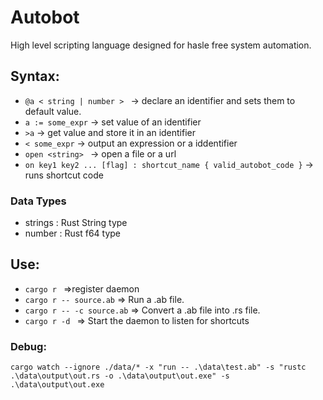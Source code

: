 # Autobot

High level scripting language designed for hasle free system automation.

## Syntax:

- `@a < string | number > ` -> declare an identifier and sets them to default value.
- `a := some_expr` -> set value of an identifier
- `>a` -> get value and store it in an identifier
- `< some_expr` -> output an expression or a iddentifier
- `open <string> ` -> open a file or a url
- `on key1 key2 ... [flag] : shortcut_name { valid_autobot_code }` -> runs shortcut code

### Data Types

- strings : Rust String type
- number : Rust f64 type

## Use:

- `cargo r ` =>register daemon
- `cargo r -- source.ab` => Run a .ab file.
- `cargo r -- -c source.ab` => Convert a .ab file into .rs file.
- `cargo r -d ` => Start the daemon to listen for shortcuts

### Debug:

`cargo watch --ignore ./data/* -x "run -- .\data\test.ab" -s "rustc .\data\output\out.rs -o .\data\output\out.exe" -s .\data\output\out.exe`
